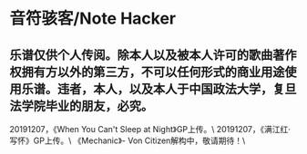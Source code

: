 # 音符骇客/Note Hacker
## 乐谱仅供个人传阅。除本人以及被本人许可的歌曲著作权拥有方以外的第三方，不可以任何形式的商业用途使用乐谱。违者，本人，以及本人于中国政法大学，复旦法学院毕业的朋友，必究。
20191207，《When You Can't Sleep at Night》GP上传。\\
20191207，《满江红·写怀》GP上传。\\
《Mechanic》- Von Citizen解构中，敬请期待！\\
